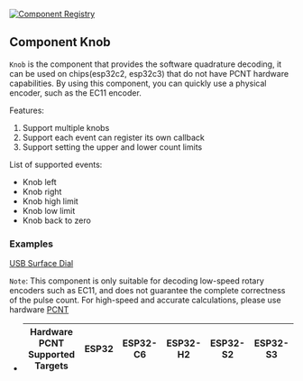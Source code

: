 [![Component Registry](https://components.espressif.com/components/espressif/knob/badge.svg)](https://components.espressif.com/components/espressif/knob)

## Component Knob

`Knob` is the component that provides the software quadrature decoding, it can be used on chips(esp32c2, esp32c3) that do not have PCNT hardware capabilities. By using this component, you can quickly use a physical encoder, such as the EC11 encoder.

Features:

1. Support multiple knobs
2. Support each event can register its own callback
3. Support setting the upper and lower count limits

List of supported events:

 * Knob left
 * Knob right
 * Knob high limit
 * Knob low limit
 * Knob back to zero

### Examples

[USB Surface Dial](https://github.com/espressif/esp-iot-solution/tree/master/examples/usb/device/usb_surface_dial)


`Note`: This component is only suitable for decoding low-speed rotary encoders such as EC11, and does not guarantee the complete correctness of the pulse count. For high-speed and accurate calculations, please use hardware [PCNT](https://docs.espressif.com/projects/esp-idf/zh_CN/latest/esp32/api-reference/peripherals/pcnt.html?highlight=pcnt)

* | Hardware PCNT Supported Targets | ESP32 | ESP32-C6 | ESP32-H2 | ESP32-S2 | ESP32-S3 |
  | ------------------------------- | ----- | -------- | -------- | -------- | -------- |